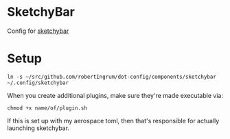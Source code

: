 # SketchyBar

Config for [sketchybar](https://felixkratz.github.io/SketchyBar/setup)

# Setup

```
ln -s ~/src/github.com/robertIngrum/dot-config/components/sketchybar ~/.config/sketchybar
```

When you create additional plugins, make sure they're made executable via:
```
chmod +x name/of/plugin.sh
```

If this is set up with my aerospace toml, then that's responsible for actually launching sketchybar.
